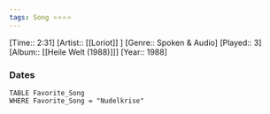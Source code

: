 ```yaml
---
tags: Song ⭐⭐⭐⭐ 
---
```

[Time:: 2:31]
[Artist:: [[Loriot]] ]
[Genre:: Spoken & Audio]
[Played:: 3]
[Album:: [[Heile Welt (1988)]]]
[Year:: 1988]
### Dates
````dataview
TABLE Favorite_Song
WHERE Favorite_Song = "Nudelkrise"
````